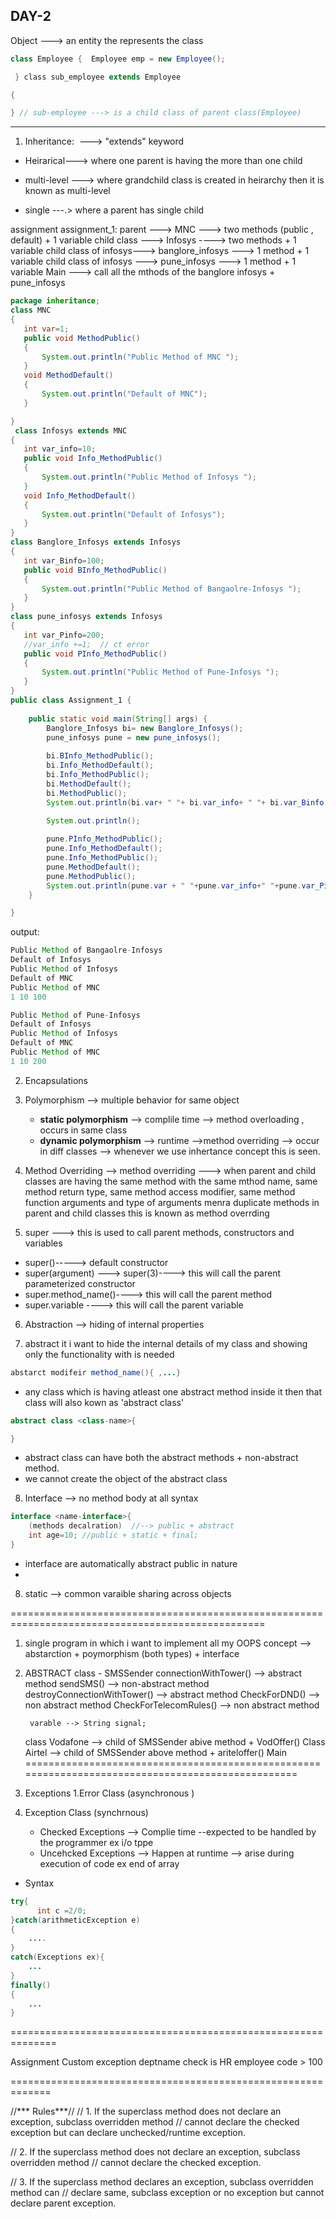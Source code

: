 ## DAY-2 
 
Object ---> an entity the represents the class 
```java
class Employee {​​​​  Employee emp = new Employee();

 }​​​​ class sub_employee extends Employee

{​​​​ 

}​​​​ // sub-employee ---> is a child class of parent class(Employee)
```
-----------------------------------------------------------------------------------------------

1. Inheritance:  ---> "extends" keyword

  * Heirarical---> where one parent is having the more than one child 

  * multi-level ---> where grandchild class is created in heirarchy then it is known as multi-level

  * single ---.> where a parent has single child 

assignment 
assignment_1:
parent ---> MNC  ---> two methods (public , default) + 1 variable
child class ---> Infosys ----> two methods  + 1 variable
child class of infosys---> banglore_infosys ---> 1 method + 1 variable
child class of infosys ---> pune_infosys ---> 1 method + 1 variable
Main ---> call all the mthods of the banglore infosys + pune_infosys  
```java
package inheritance;
class MNC
{
   int var=1;
   public void MethodPublic()
   {
	   System.out.println("Public Method of MNC ");
   }
   void MethodDefault()
   {
	   System.out.println("Default of MNC");
   }

}
 class Infosys extends MNC
{
   int var_info=10;
   public void Info_MethodPublic()
   {
	   System.out.println("Public Method of Infosys ");
   }
   void Info_MethodDefault() 
   {
	   System.out.println("Default of Infosys");
   }
}
class Banglore_Infosys extends Infosys
{
   int var_Binfo=100;
   public void BInfo_MethodPublic()
   {
	   System.out.println("Public Method of Bangaolre-Infosys ");
   }
}
class pune_infosys extends Infosys
{
   int var_Pinfo=200;
   //var_info +=1;  // ct error
   public void PInfo_MethodPublic()
   {
	   System.out.println("Public Method of Pune-Infosys ");
   }
}
public class Assignment_1 {
   
	public static void main(String[] args) {
		Banglore_Infosys bi= new Banglore_Infosys();
		pune_infosys pune = new pune_infosys();
		
		bi.BInfo_MethodPublic();
		bi.Info_MethodDefault();
		bi.Info_MethodPublic();
		bi.MethodDefault();
		bi.MethodPublic();
		System.out.println(bi.var+ " "+ bi.var_info+ " "+ bi.var_Binfo);

		System.out.println();
	
		pune.PInfo_MethodPublic();
		pune.Info_MethodDefault();
		pune.Info_MethodPublic();
		pune.MethodDefault();
		pune.MethodPublic();
		System.out.println(pune.var + " "+pune.var_info+" "+pune.var_Pinfo);
	}

}
```
output:
```java
Public Method of Bangaolre-Infosys 
Default of Infosys
Public Method of Infosys 
Default of MNC
Public Method of MNC 
1 10 100

Public Method of Pune-Infosys 
Default of Infosys
Public Method of Infosys 
Default of MNC
Public Method of MNC 
1 10 200
```


2. Encapsulations

3. Polymorphism --> multiple behavior for same object
    * **static polymorphism** --> complile time --> method overloading , occurs in same class
    * **dynamic polymorphism** --> runtime -->method overriding --> occur in diff classes --> whenever we use inhertance concept this is seen.


4. Method Overriding -->  method overriding ---> when parent and child classes are having the same method with the same mthod name,
same method return type, same method access modifier, same method function arguments and type of arguments
menra duplicate methods in parent and child classes this is known as method overrding


5. super ---> this is used to call parent methods, constructors and variables
* super()-----> default constructor
* super(argument)  ---> super(3)----> this will call the parent parameterized constructor
* super.method_name()----> this will call the parent method
* super.variable ----> this will call the parent variable

6. Abstraction --> hiding of internal properties

7. abstract it i want to hide the internal details of my class and showing only the functionality with is needed

```java
abstarct modifeir method_name(){ ,...}
```

* any class which is having atleast one abstract method inside it then that class will also kown as 'abstract class'
```java
abstract class <class-name>{

}
```

* abstract class can have both the abstract methods + non-abstract method.
* we cannot create the object of the abstract class


8. Interface --> no method body at all
syntax
```java
interface <name-interface>{
    (methods decalration)  //--> public + abstract 
    int age=10; //public + static + final;
}
```
* interface are automatically abstract public in nature
* 


8. static --> common varaible sharing across objects




==================================================================================================
1.  single program in which i want to implement all my OOPS concept --> abstarction + poymorphism (both types) + interface 


2. ABSTRACT class - SMSSender
        connectionWithTower() --> abstract method
        sendSMS() --> non-abstract method
        destroyConnectionWithTower() --> abstract method
        CheckForDND() --> non abstract method
        CheckForTelecomRules() --> non abstract method

        varable --> String signal;
    class Vodafone --> child of SMSSender
        abive method + VodOffer()
    Class Airtel  --> child of SMSSender
       above method + ariteloffer()
    Main
==================================================================================================
9. Exceptions 
1.Error Class (asynchronous )

2. Exception Class (synchrnous)
   * Checked Exceptions  --> Complie time --expected to be handled by the programmer ex i/o tppe
   * Uncehcked Exceptions  --> Happen at runtime 
                   --> arise during execution of code
                   ex end of array
* Syntax
```java
try{
      int c =2/0;
}catch(arithmeticException e)
{
    ....
}
catch(Exceptions ex){
    ...
}
finally()
{
    ...
}
```
==============================================================


Assignment 
Custom exception deptname check is HR
employee code > 100
                 

=============================================================


//*** Rules***//
// 1. If the superclass method does not declare an exception, subclass overridden method 
//    cannot declare the checked exception but can declare unchecked/runtime exception.
 
// 2. If the superclass method does not declare an exception, subclass overridden method
//    cannot declare the checked exception.
 
// 3. If the superclass method declares an exception, subclass overridden method can 
//    declare same, subclass exception or no exception but cannot declare parent exception.





















